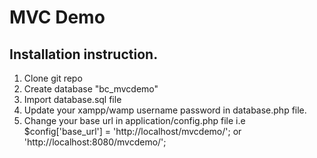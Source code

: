 # MVC Demo

## Installation instruction.

1. Clone git repo
2. Create database "bc_mvcdemo"
3. Import database.sql file
4. Update your xampp/wamp username password in database.php file.
5. Change your base url in application/config.php file 
      i.e  $config['base_url'] = 'http://localhost/mvcdemo/';    or 'http://localhost:8080/mvcdemo/';   
 
